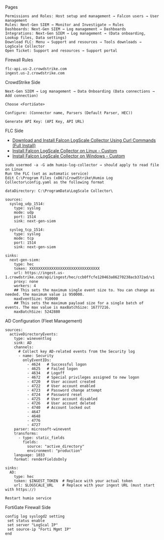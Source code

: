 Pages
```
Permissions and Roles: Host setup and management → Falcon users → User management
Rules: Next-Gen SIEM → Monitor and Investigate → Rules
Dashboards: Next-Gen SIEM → Log management → Dashboards
Integrations: Next-Gen SIEM → Log management → (Data onboarding, Lookup files, Data settings)
Download FLC: Menu → Support and resources → Tools downloads → LogScale Collector
Open Ticket: Support and resources → Support portal
```
Firewall Rules
```
flc-api.us-2.crowdstrike.com
ingest.us-2.crowdstrike.com
```

CrowdStrike Side
```
Next-Gen SIEM → Log management → Data Onboarding (Data connections → Add connection)

Choose <FortiGate> 

Configure: (Connector name, Parsers (Default Parser, HEC))

Generate API Key: (API Key, API URL)
```
FLC Side

- [Download and Install Falcon LogScale Collector Using Curl Commands (Full Install)](https://library.humio.com/falcon-logscale-collector/log-collector-install-full.html)
- [Install Falcon LogScale Collector on Linux - Custom](https://library.humio.com/falcon-logscale-collector/log-collector-install-custom-linux.html)
- [Install Falcon LogScale Collector on Windows - Custom](https://library.humio.com/falcon-logscale-collector/log-collector-install-custom-windows.html)
```
sudo usermod -a -G adm humio-log-collector → should apply to read file on Linux
Run the FLC (set as automatic service)
Edit C:\Program Files (x86)\CrowdStrike\Humio Log Collector\config.yaml as the following format
```
```
dataDirectory: C:\ProgramData\LogScale Collector\

sources:
  syslog_udp_1514:
    type: syslog
    mode: udp
    port: 1514
    sink: next-gen-siem
 
  syslog_tcp_1514:
    type: syslog
    mode: tcp
    port: 1514
    sink: next-gen-siem
     
sinks:
  next-gen-siem:
    type: hec
    token: XXXXXXXXXXXXXXXXXXXXXXXXXXXXXXXX
    url: https://ingest.us-1.crowdstrike.com/api/ingest/hec/ccb0ffcfe120463a86270238acb372ad/v1
    proxy: none
    workers: 4
    ## This sets the maximum single event size to. You can change as needed. the maximum value is 950000.
    maxEventSize: 910000
    ## This sets the maximum payload size for a single batch of events. The max value is maxBatchSize: 16777216.
    maxBatchSize: 5242880
```
AD Configuration (Fleet Management)
```
sources:
  activeDirectoryEvents:
    type: wineventlog
    sink: AD
    channels:
      # Collect key AD-related events from the Security log
      - name: Security
        onlyEventIDs: 
          - 4624   # Successful logon
          - 4625   # Failed logon
          - 4634   # Logoff
          - 4672   # Special privileges assigned to new logon
          - 4720   # User account created
          - 4722   # User account enabled
          - 4723   # Password change attempt
          - 4724   # Password reset
          - 4725   # User account disabled
          - 4726   # User account deleted
          - 4740   # Account locked out
          - 4647
          - 4648
          - 4776
          - 4727
    parser: microsoft-winevent
    transforms:
      - type: static_fields
        fields:
          source: "active_directory"
          environment: "production"
    language: 1033
    format: renderFieldsOnly

sinks:
  AD:
    type: hec
    token: $INGEST_TOKEN  # Replace with your actual token
    url: $LOGSCALE_URL    # Replace with your ingest URL (must start with https://)
```
```
Restart humio service
```
FortiGate Firewall Side
```
config log syslogd2 setting
 set status enable
 set server "LogScal IP"
 set source-ip "Forti Mgmt IP"
end
```
